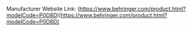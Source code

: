 Manufacturer Website Link: (https://www.behringer.com/product.html?modelCode=P0D8D)[https://www.behringer.com/product.html?modelCode=P0D8D]
